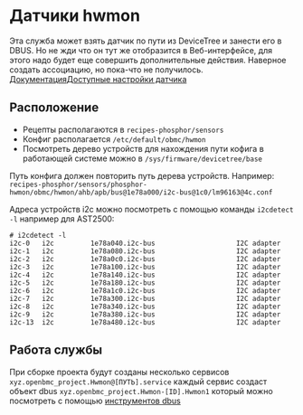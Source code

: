 # Датчики hwmon
Эта служба может взять датчик по пути из DeviceTree и занести его в DBUS. Но не жди что он тут же отобразится в Веб-интерфейсе, для этого надо будет еще совершить дополнительные действия. Наверное создать ассоциацию, но пока-что не получилось. [Документация](https://github.com/openbmc/docs/blob/master/architecture/sensor-architecture.md)[Доступные настройки датчика](https://www.kernel.org/doc/Documentation/hwmon/sysfs-interface)

## Расположение
* Рецепты располагаются в `recipes-phosphor/sensors`
* Конфиг располагается `/etc/default/obmc/hwmon`
* Посмотреть дерево устройств для нахождения пути кофига в работающей системе можно в `/sys/firmware/devicetree/base`

Путь конфига должен повторить путь дерева устройств. Например: `recipes-phosphor/sensors/phosphor-hwmon/obmc/hwmon/ahb/apb/bus@1e78a000/i2c-bus@1c0/lm96163@4c.conf`

Адреса устройств i2c можно посмотреть с помощью команды `i2cdetect -l` например для AST2500:
```
# i2cdetect -l
i2c-0	i2c       	1e78a040.i2c-bus                	I2C adapter
i2c-1	i2c       	1e78a080.i2c-bus                	I2C adapter
i2c-2	i2c       	1e78a0c0.i2c-bus                	I2C adapter
i2c-3	i2c       	1e78a100.i2c-bus                	I2C adapter
i2c-4	i2c       	1e78a140.i2c-bus                	I2C adapter
i2c-5	i2c       	1e78a180.i2c-bus                	I2C adapter
i2c-6	i2c       	1e78a1c0.i2c-bus                	I2C adapter
i2c-7	i2c       	1e78a300.i2c-bus                	I2C adapter
i2c-8	i2c       	1e78a340.i2c-bus                	I2C adapter
i2c-9	i2c       	1e78a380.i2c-bus                	I2C adapter
i2c-13	i2c       	1e78a480.i2c-bus                	I2C adapter
```

## Работа службы
При сборке проекта будут созданы несколько сервисов
`xyz.openbmc_project.Hwmon@[ПУТЬ].service` каждый сервис создаст объект dbus `xyz.openbmc_project.Hwmon-[ID].Hwmon1` который можно посмотреть с помощью [инструментов dbus](dbus)